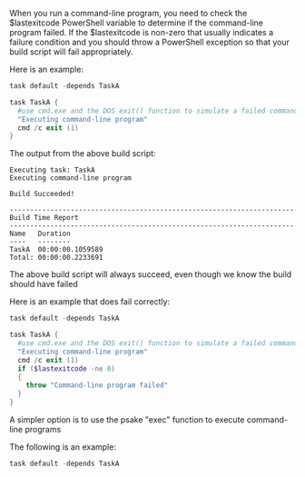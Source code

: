 When you run a command-line program, you need to check the $lastexitcode PowerShell variable to determine if the command-line program failed.  If the $lastexitcode is non-zero that usually indicates a failure condition and you should throw a PowerShell exception so that your build script will fail appropriately.

Here is an example:

```powershell
task default -depends TaskA

task TaskA {
  #use cmd.exe and the DOS exit() function to simulate a failed command-line execution
  "Executing command-line program"
  cmd /c exit (1) 
}
```

The output from the above build script:

```
Executing task: TaskA
Executing command-line program

Build Succeeded!

----------------------------------------------------------------------
Build Time Report
----------------------------------------------------------------------
Name   Duration
----   --------
TaskA  00:00:00.1059589
Total: 00:00:00.2233691
```

The above build script will always succeed, even though we know the build should have failed

Here is an example that does fail correctly:

```powershell
task default -depends TaskA

task TaskA {
  #use cmd.exe and the DOS exit() function to simulate a failed command-line execution
  "Executing command-line program"
  cmd /c exit (1) 
  if ($lastexitcode -ne 0)
  {
    throw "Command-line program failed"
  }
}
```

A simpler option is to use the psake "exec" function to execute command-line programs

The following is an example:

```powershell
task default -depends TaskA
```
